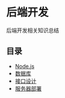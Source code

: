 # 后端开发

后端开发相关知识总结

## 目录

- [Node.js](./nodejs.md)
- [数据库](./database.md)
- [接口设计](./api.md)
- [服务器部署](./deployment.md)

